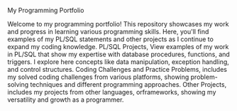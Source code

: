 My Programming Portfolio


Welcome to my programming portfolio!
This repository showcases my work and progress in learning various programming skills. Here, you'll find examples of my PL/SQL statements and other projects as I continue to expand my coding knowledge. 
PL/SQL Projects, View examples of my work in PL/SQL that show my expertise with database procedures, functions, and triggers. I explore here concepts like data manipulation, exception handling, and control structures. 
Coding Challenges and Practice Problems, includes my solved coding challenges from various platforms, showing problem-solving techniques and different programming approaches. Other Projects, includes my projects from other languages,
orframeworks, showing my versatility and growth as a programmer.
